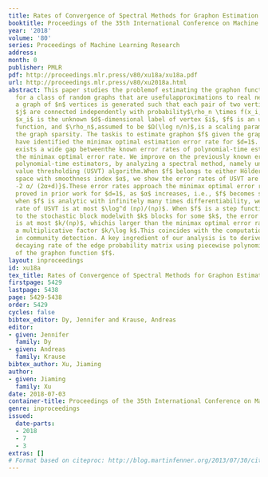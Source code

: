 ```yaml
---
title: Rates of Convergence of Spectral Methods for Graphon Estimation
booktitle: Proceedings of the 35th International Conference on Machine Learning
year: '2018'
volume: '80'
series: Proceedings of Machine Learning Research
address: 
month: 0
publisher: PMLR
pdf: http://proceedings.mlr.press/v80/xu18a/xu18a.pdf
url: http://proceedings.mlr.press/v80/xu2018a.html
abstract: This paper studies the problemof estimating the graphon function – a generativemechanism
  for a class of random graphs that are usefulapproximations to real networks.Specifically,
  a graph of $n$ vertices is generated such that each pair of two vertices $i$ and
  $j$ are connected independently with probability$\rho_n \times f(x_i,x_j)$, where
  $x_i$ is the unknown $d$-dimensional label of vertex $i$, $f$ is an unknown symmetric
  function, and $\rho_n$,assumed to be $Ω(\log n/n)$,is a scaling parameter characterizing
  the graph sparsity. The taskis to estimate graphon $f$ given the graph. Recent studies
  have identified the minimax optimal estimation error rate for $d=1$. However, there
  exists a wide gap betweenthe known error rates of polynomial-time estimators and
  the minimax optimal error rate. We improve on the previously known error rates of
  polynomial-time estimators, by analyzing a spectral method, namely universal singular
  value thresholding (USVT) algorithm.When $f$ belongs to either Hölder or Sobolev
  space with smoothness index $α$, we show the error rates of USVT are at most $(nρ)^{
  -2 α/ (2α+d)}$.These error rates approach the minimax optimal error rate $\log (nρ)/(nρ)$
  proved in prior work for $d=1$, as $α$ increases, i.e., $f$ becomes smoother. Furthermore,
  when $f$ is analytic with infinitely many times differentiability, we show the error
  rate of USVT is at most $\log^d (nρ)/(nρ)$. When $f$ is a step function which corresponds
  to the stochastic block modelwith $k$ blocks for some $k$, the error rate of USVT
  is at most $k/(nρ)$, whichis larger than the minimax optimal error rate by at most
  a multiplicative factor $k/\log k$.This coincides with the computational gap observed
  in community detection. A key ingredient of our analysis is to derive the eigenvalue
  decaying rate of the edge probability matrix using piecewise polynomial approximations
  of the graphon function $f$.
layout: inproceedings
id: xu18a
tex_title: Rates of Convergence of Spectral Methods for Graphon Estimation
firstpage: 5429
lastpage: 5438
page: 5429-5438
order: 5429
cycles: false
bibtex_editor: Dy, Jennifer and Krause, Andreas
editor:
- given: Jennifer
  family: Dy
- given: Andreas
  family: Krause
bibtex_author: Xu, Jiaming
author:
- given: Jiaming
  family: Xu
date: 2018-07-03
container-title: Proceedings of the 35th International Conference on Machine Learning
genre: inproceedings
issued:
  date-parts:
  - 2018
  - 7
  - 3
extras: []
# Format based on citeproc: http://blog.martinfenner.org/2013/07/30/citeproc-yaml-for-bibliographies/
---
```

